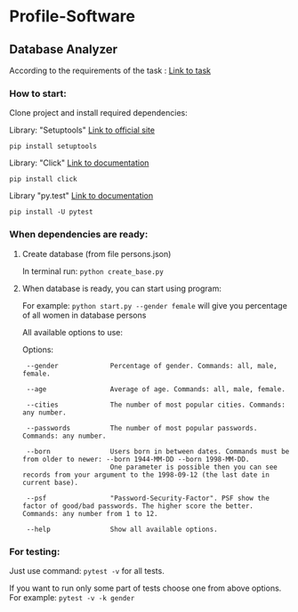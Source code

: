 # Profile-Software
## Database Analyzer

According to the requirements of the task : [Link to task](https://git.profil-software.com/recruitment-july-2020/backend/-/blob/master/README.md)


### How to start:

Clone project and install required dependencies:

Library: "Setuptools" [Link to official site](https://packaging.python.org/tutorials/installing-packages/)

```pip install setuptools```

Library: "Click" [Link to documentation](https://click.palletsprojects.com/en/7.x/)

```pip install click```

Library "py.test" [Link to documentation](https://docs.pytest.org/en/latest/contents.html)

```pip install -U pytest```

### When dependencies are ready:

1. Create database (from file persons.json)

      In terminal run: ```python create_base.py```

2. When database is ready, you can start using program:

      For example: ```python start.py --gender female``` will give you percentage of all women in database persons

    All available options to use:
    
    Options:
    
        --gender             Percentage of gender. Commands: all, male, female.
  
        --age                Average of age. Commands: all, male, female.
        
        --cities             The number of most popular cities. Commands: any number.
        
        --passwords          The number of most popular passwords. Commands: any number.
        
        --born               Users born in between dates. Commands must be from older to newer: --born 1944-MM-DD --born 1998-MM-DD.
                             One parameter is possible then you can see records from your argument to the 1998-09-12 (the last date in current base).
        
        --psf                "Password-Security-Factor". PSF show the factor of good/bad passwords. The higher score the better. Commands: any number from 1 to 12.
        
        --help               Show all available options.


### For testing:

Just use command: ```pytest -v``` for all tests.

If you want to run only some part of tests choose one from above options. For example: ```pytest -v -k gender```

 
